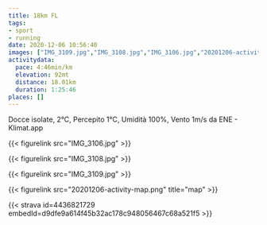 ```yaml
---
title: 18km FL 
tags:
- sport
- running
date: 2020-12-06 10:56:40
images: ["IMG_3109.jpg","IMG_3108.jpg","IMG_3106.jpg","20201206-activity-map.png"]
activitydata:
  pace: 4:46min/km
  elevation: 92mt
  distance: 18.01km
  duration: 1:25:46
places: []
---
```


Docce isolate, 2°C, Percepito 1°C, Umidità 100%, Vento 1m/s da ENE - Klimat.app

{{< figurelink src="IMG_3106.jpg" >}}

{{< figurelink src="IMG_3108.jpg" >}}

{{< figurelink src="IMG_3109.jpg" >}}


{{< figurelink src="20201206-activity-map.png" title="map" >}}


{{< strava id=4436821729 embedId=d9dfe9a614f45b32ac178c948056467c68a521f5 >}}
